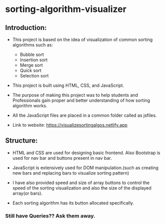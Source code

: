 # sorting-algorithm-visualizer

## Introduction:

- This project is based on the idea of visualization of common sorting algorithms such as:

	- Bubble sort
	- Insertion sort
	- Merge sort
	- Quick sort
	- Selection sort

- This project is built using HTML, CSS, and JavaScript.

- The purpose of making this project was to help students and Professionals gain proper and better understanding of how sorting algorithm works.

- All the JavaScript files are placed in a common folder called as jsfiles.

- Link to website: https://visualizesortingalgos.netlify.app

## Structure:

- HTML and CSS are used for designing basic frontend. Also Bootstrap is used for nav bar and buttons present in nav bar.

- JavaScript is extensively used for DOM manipulation.(such as creating new bars and replacing bars to visualize sorting pattern)

- I have also provided speed and size of array buttons to control the speed of the sorting visualization and also the size of the displayed array(or bars).

- Each sorting algorithm has its button allocated specifically.

### Still have Queries?? Ask them away.

